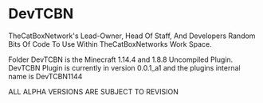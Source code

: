 # DevTCBN
TheCatBoxNetwork's Lead-Owner, Head Of Staff, And Developers Random Bits Of Code To Use Within TheCatBoxNetworks Work Space.

Folder DevTCBN is the Minecraft 1.14.4 and 1.8.8 Uncompiled Plugin.
DevTCBN Plugin is currently in version 0.0.1_a1 and the plugins internal name is DevTCBN1144

ALL ALPHA VERSIONS ARE SUBJECT TO REVISION
